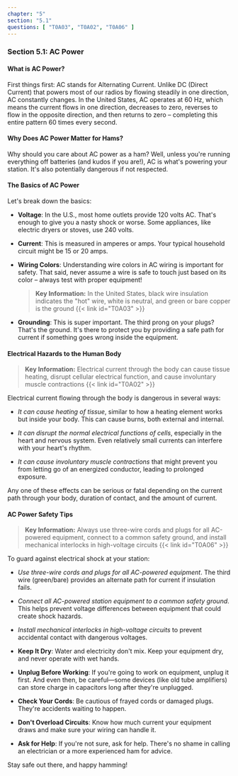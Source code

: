 ```yaml
---
chapter: "5"
section: "5.1"
questions: [ "T0A03", "T0A02", "T0A06" ]
---
```


### Section 5.1: AC Power

#### What is AC Power?

First things first: AC stands for Alternating Current. Unlike DC (Direct Current) that powers most of our radios by flowing steadily in one direction, AC constantly changes. In the United States, AC operates at 60 Hz, which means the current flows in one direction, decreases to zero, reverses to flow in the opposite direction, and then returns to zero – completing this entire pattern 60 times every second.

#### Why Does AC Power Matter for Hams?

Why should you care about AC power as a ham? Well, unless you're running everything off batteries (and kudos if you are!), AC is what's powering your station. It's also potentially dangerous if not respected.

#### The Basics of AC Power

Let's break down the basics:

- **Voltage**: In the U.S., most home outlets provide 120 volts AC. That's enough to give you a nasty shock or worse. Some appliances, like electric dryers or stoves, use 240 volts.
  
- **Current**: This is measured in amperes or amps. Your typical household circuit might be 15 or 20 amps.

- **Wiring Colors**: Understanding wire colors in AC wiring is important for safety. That said, never assume a wire is safe to touch just based on its color – always test with proper equipment!

  > **Key Information:** In the United States, black wire insulation indicates the "hot" wire, white is neutral, and green or bare copper is the ground {{< link id="T0A03" >}}

- **Grounding**: This is super important. The third prong on your plugs? That's the ground. It's there to protect you by providing a safe path for current if something goes wrong inside the equipment.

#### Electrical Hazards to the Human Body

> **Key Information:** Electrical current through the body can cause tissue heating, disrupt cellular electrical function, and cause involuntary muscle contractions {{< link id="T0A02" >}}

Electrical current flowing through the body is dangerous in several ways:

- *It can cause heating of tissue*, similar to how a heating element works but inside your body. This can cause burns, both external and internal.

- *It can disrupt the normal electrical functions of cells*, especially in the heart and nervous system. Even relatively small currents can interfere with your heart's rhythm.

- *It can cause involuntary muscle contractions* that might prevent you from letting go of an energized conductor, leading to prolonged exposure.

Any one of these effects can be serious or fatal depending on the current path through your body, duration of contact, and the amount of current.

#### AC Power Safety Tips

> **Key Information:** Always use three-wire cords and plugs for all AC-powered equipment, connect to a common safety ground, and install mechanical interlocks in high-voltage circuits {{< link id="T0A06" >}}

To guard against electrical shock at your station:

- *Use three-wire cords and plugs for all AC-powered equipment*. The third wire (green/bare) provides an alternate path for current if insulation fails.

- *Connect all AC-powered station equipment to a common safety ground*. This helps prevent voltage differences between equipment that could create shock hazards.

- *Install mechanical interlocks in high-voltage circuits* to prevent accidental contact with dangerous voltages.

- **Keep It Dry**: Water and electricity don't mix. Keep your equipment dry, and never operate with wet hands.

- **Unplug Before Working**: If you're going to work on equipment, unplug it first. And even then, be careful—some devices (like old tube amplifiers) can store charge in capacitors long after they're unplugged.

- **Check Your Cords**: Be cautious of frayed cords or damaged plugs. They're accidents waiting to happen.

- **Don't Overload Circuits**: Know how much current your equipment draws and make sure your wiring can handle it.

- **Ask for Help**: If you're not sure, ask for help. There's no shame in calling an electrician or a more experienced ham for advice.

Stay safe out there, and happy hamming!
